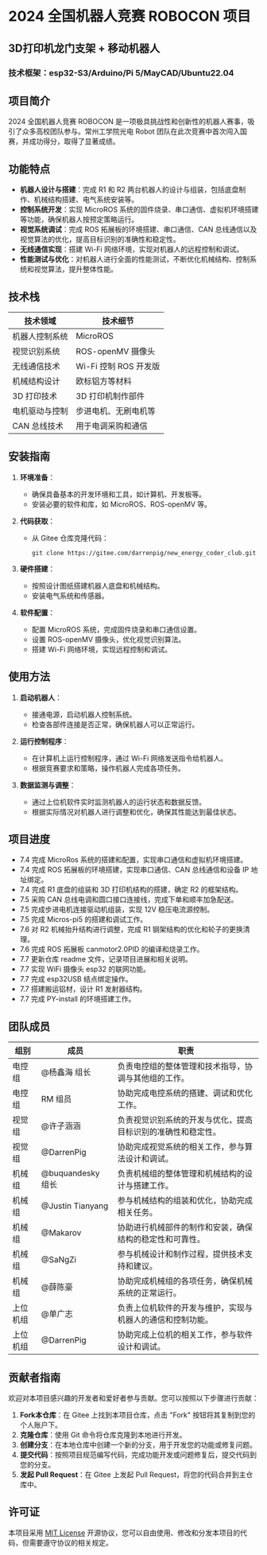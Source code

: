 # 2024 全国机器人竞赛 ROBOCON 项目
## 3D打印机龙门支架 + 移动机器人
### 技术框架：esp32-S3/Arduino/Pi 5/MayCAD/Ubuntu22.04
## 项目简介
2024 全国机器人竞赛 ROBOCON 是一项极具挑战性和创新性的机器人赛事，吸引了众多高校团队参与。常州工学院光电 Robot 团队在此次竞赛中首次闯入国赛，并成功得分，取得了显著成绩。

## 功能特点
- **机器人设计与搭建**：完成 R1 和 R2 两台机器人的设计与组装，包括底盘制作、机械结构搭建、电气系统安装等。
- **控制系统开发**：实现 MicroROS 系统的固件烧录、串口通信、虚拟机环境搭建等功能，确保机器人按预定策略运行。
- **视觉系统调试**：完成 ROS 拓展板的环境搭建、串口通信、CAN 总线通信以及视觉算法的优化，提高目标识别的准确性和稳定性。
- **无线通信实现**：搭建 Wi-Fi 网络环境，实现对机器人的远程控制和调试。
- **性能测试与优化**：对机器人进行全面的性能测试，不断优化机械结构、控制系统和视觉算法，提升整体性能。

## 技术栈
| 技术领域 | 技术细节 |
| --- | --- |
| 机器人控制系统 | MicroROS |
| 视觉识别系统 | ROS-openMV 摄像头 |
| 无线通信技术 | Wi-Fi 控制 ROS 开发版 |
| 机械结构设计 | 欧标铝方等材料 |
| 3D 打印技术 | 3D 打印机制作部件 |
| 电机驱动与控制 | 步进电机、无刷电机等 |
| CAN 总线技术 | 用于电调采购和通信 |

## 安装指南
1. **环境准备**：
   - 确保具备基本的开发环境和工具，如计算机、开发板等。
   - 安装必要的软件和库，如 MicroROS、ROS-openMV 等。

2. **代码获取**：
   - 从 Gitee 仓库克隆代码：
     ```
     git clone https://gitee.com/darrenpig/new_energy_coder_club.git
     ```

3. **硬件搭建**：
   - 按照设计图纸搭建机器人底盘和机械结构。
   - 安装电气系统和传感器。

4. **软件配置**：
   - 配置 MicroROS 系统，完成固件烧录和串口通信设置。
   - 设置 ROS-openMV 摄像头，优化视觉识别算法。
   - 搭建 Wi-Fi 网络环境，实现远程控制和调试。

## 使用方法
1. **启动机器人**：
   - 接通电源，启动机器人控制系统。
   - 检查各部件连接是否正常，确保机器人可以正常运行。

2. **运行控制程序**：
   - 在计算机上运行控制程序，通过 Wi-Fi 网络发送指令给机器人。
   - 根据竞赛要求和策略，操作机器人完成各项任务。

3. **数据监测与调整**：
   - 通过上位机软件实时监测机器人的运行状态和数据反馈。
   - 根据实际情况对机器人进行调整和优化，确保其性能达到最佳状态。

## 项目进度
- 7.4 完成 MicroRos 系统的搭建和配置，实现串口通信和虚拟机环境搭建。
- 7.4 完成 ROS 拓展板的环境搭建，实现串口通信、CAN 总线通信和设备 IP 地址绑定。
- 7.4 完成 R1 底盘的组装和 3D 打印机结构的搭建，确定 R2 的框架结构。
- 7.5 采购 CAN 总线电调和圆口接口连接线，完成下单和顺丰加急配送。
- 7.5 完成步进电机连接驱动机组装，实现 12V 稳压电流源控制。
- 7.5 完成 Micros-pi5 的搭建和调试工作。
- 7.6 对 R2 机械抬升结构进行调整，完成 R1 钢架结构的优化和轮子的更换清理。
- 7.6 完成 ROS 拓展板 canmotor2.0PID 的编译和烧录工作。
- 7.7 更新仓库 readme 文件，记录项目进展和相关说明。
- 7.7 实现 WiFi 摄像头 esp32 的联网功能。
- 7.7 完成 esp32USB 结点绑定操作。
- 7.7 搭建搬运铝材，设计 R1 发射器结构。
- 7.7 完成 PY-install 的环境搭建工作。

## 团队成员
| 组别 | 成员 | 职责 |
| --- | --- | --- |
| 电控组 | @杨鑫海 组长 | 负责电控组的整体管理和技术指导，协调与其他组的工作。 |
| 电控组 | RM 组员 | 协助完成电控系统的搭建、调试和优化工作。 |
| 视觉组 | @许子涵涵 | 负责视觉识别系统的开发与优化，提高目标识别的准确性和稳定性。 |
| 视觉组 | @DarrenPig | 协助完成视觉系统的相关工作，参与算法设计和调试。 |
| 机械组 | @buquandesky 组长 | 负责机械组的整体管理和机械结构的设计与搭建工作。 |
| 机械组 | @Justin Tianyang | 参与机械结构的组装和优化，协助完成相关任务。 |
| 机械组 | @Makarov | 协助进行机械部件的制作和安装，确保结构的稳定性和可靠性。 |
| 机械组 | @SaNgZi | 参与机械设计和制作过程，提供技术支持和建议。 |
| 机械组 | @薛陈豪 | 协助完成机械组的各项任务，确保机械系统的正常运行。 |
| 上位机组 | @单广志 | 负责上位机软件的开发与维护，实现与机器人的通信和控制功能。 |
| 上位机组 | @DarrenPig | 协助完成上位机的相关工作，参与软件设计和调试。 |

## 贡献者指南
欢迎对本项目感兴趣的开发者和爱好者参与贡献。您可以按照以下步骤进行贡献：

1. **Fork本仓库**：在 Gitee 上找到本项目仓库，点击 "Fork" 按钮将其复制到您的个人账户下。
2. **克隆仓库**：使用 Git 命令将仓库克隆到本地进行开发。
3. **创建分支**：在本地仓库中创建一个新的分支，用于开发您的功能或修复问题。
4. **提交代码**：按照项目规范编写代码，完成功能开发或问题修复后，提交代码到您的分支。
5. **发起 Pull Request**：在 Gitee 上发起 Pull Request，将您的代码合并到主仓库中。

## 许可证
本项目采用 [MIT License](LICENSE) 开源协议，您可以自由使用、修改和分发本项目的代码，但需要遵守协议的相关规定。